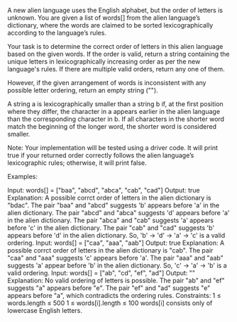 A new alien language uses the English alphabet, but the order of letters is unknown. You are given a list of words[] from the alien language’s dictionary, where the words are claimed to be sorted lexicographically according to the language’s rules.

Your task is to determine the correct order of letters in this alien language based on the given words. If the order is valid, return a string containing the unique letters in lexicographically increasing order as per the new language's rules. If there are multiple valid orders, return any one of them.

However, if the given arrangement of words is inconsistent with any possible letter ordering, return an empty string ("").

A string a is lexicographically smaller than a string b if, at the first position where they differ, the character in a appears earlier in the alien language than the corresponding character in b. If all characters in the shorter word match the beginning of the longer word, the shorter word is considered smaller.

Note: Your implementation will be tested using a driver code. It will print true if your returned order correctly follows the alien language’s lexicographic rules; otherwise, it will print false.

Examples:

Input: words[] = ["baa", "abcd", "abca", "cab", "cad"]
Output: true
Explanation: A possible corrct order of letters in the alien dictionary is "bdac".
The pair "baa" and "abcd" suggests 'b' appears before 'a' in the alien dictionary.
The pair "abcd" and "abca" suggests 'd' appears before 'a' in the alien dictionary.
The pair "abca" and "cab" suggests 'a' appears before 'c' in the alien dictionary.
The pair "cab" and "cad" suggests 'b' appears before 'd' in the alien dictionary.
So, 'b' → 'd' → 'a' → 'c' is a valid ordering.
Input: words[] = ["caa", "aaa", "aab"]
Output: true
Explanation: A possible corrct order of letters in the alien dictionary is "cab".
The pair "caa" and "aaa" suggests 'c' appears before 'a'.
The pair "aaa" and "aab" suggests 'a' appear before 'b' in the alien dictionary. 
So, 'c' → 'a' → 'b' is a valid ordering.
Input: words[] = ["ab", "cd", "ef", "ad"]
Output: ""
Explanation: No valid ordering of letters is possible.
The pair "ab" and "ef" suggests "a" appears before "e".
The pair "ef" and "ad" suggests "e" appears before "a", which contradicts the ordering rules.
Constraints:
1 ≤ words.length ≤ 500
1 ≤ words[i].length ≤ 100
words[i] consists only of lowercase English letters.
